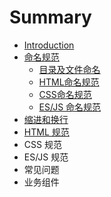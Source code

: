 # Summary

* [Introduction](README.md)
* [命名规范](chapter1.md)
  * [目录及文件命名](chapter1/mu-lu-ji-wen-jian-ming-ming.md)
  * [HTML命名规范](chapter1/htmlming-ming-gui-fan.md)
  * [CSS命名规范](chapter1/cssming-ming-gui-fan.md)
  * [ES/JS 命名规范](chapter1/cssming-ming-gui-fan/esjs-ming-ming-gui-fan.md)
* [缩进和换行](ming-ming-gui-fan.md)
* [HTML 规范](html-gui-fan.md)
* CSS 规范
* ES/JS 规范
* 常见问题
* 业务组件

